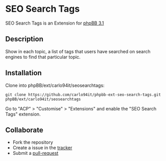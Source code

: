 # SEO Search Tags

SEO Search Tags is an Extension for [phpBB 3.1](https://www.phpbb.com/)

## Description

Show in each topic, a list of tags that users have searched on search engines to find that particular topic.

## Installation

Clone into phpBB/ext/carlo94it/seosearchtags:

    git clone https://github.com/carlo94it/phpbb-ext-seo-search-tags.git phpBB/ext/carlo94it/seosearchtags

Go to "ACP" > "Customise" > "Extensions" and enable the "SEO Search Tags" extension.


## Collaborate

* Fork the repository
* Create a issue in the [tracker](https://github.com/carlo94it/phpbb-ext-seo-search-tags/issues)
* Submit a [pull-request](https://github.com/carlo94it/phpbb-ext-seo-search-tags/pulls)